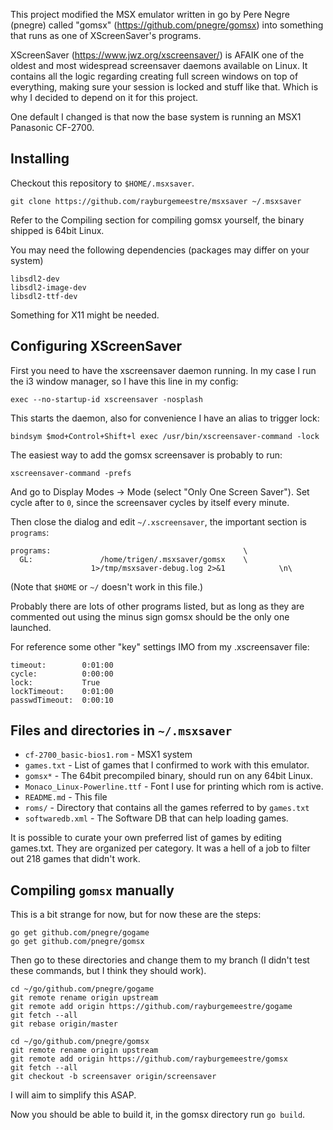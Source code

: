 This project modified the MSX emulator written in go by Pere Negre (pnegre) called "gomsx" (https://github.com/pnegre/gomsx) into something that runs as one of XScreenSaver's programs.

XScreenSaver (https://www.jwz.org/xscreensaver/) is AFAIK one of the oldest and most widespread screensaver daemons available on Linux. It contains all the logic regarding creating full screen windows on top of everything, making sure your session is locked and stuff like that. Which is why I decided to depend on it for this project.

One default I changed is that now the base system is running an MSX1 Panasonic CF-2700.

## Installing

Checkout this repository to `$HOME/.msxsaver`.

    git clone https://github.com/rayburgemeestre/msxsaver ~/.msxsaver

Refer to the Compiling section for compiling gomsx yourself, the binary shipped is 64bit Linux.

You may need the following dependencies (packages may differ on your system)

    libsdl2-dev
    libsdl2-image-dev
    libsdl2-ttf-dev

Something for X11 might be needed.

## Configuring XScreenSaver

First you need to have the xscreensaver daemon running. In my case I run the i3 window manager, so I have this line in my config:

    exec --no-startup-id xscreensaver -nosplash

This starts the daemon, also for convenience I have an alias to trigger lock:

    bindsym $mod+Control+Shift+l exec /usr/bin/xscreensaver-command -lock

The easiest way to add the gomsx screensaver is probably to run:

    xscreensaver-command -prefs

And go to Display Modes -> Mode (select "Only One Screen Saver"). Set cycle after to `0`, since the screensaver cycles by itself every minute.

Then close the dialog and edit `~/.xscreensaver`, the important section is `programs`:

    programs:                                           \
      GL:               /home/trigen/.msxsaver/gomsx    \
                      1>/tmp/msxsaver-debug.log 2>&1            \n\

(Note that `$HOME` or `~/` doesn't work in this file.)

Probably there are lots of other programs listed, but as long as they are commented out using the minus sign gomsx should be the only one launched.

For reference some other "key" settings IMO from my .xscreensaver file:

    timeout:        0:01:00
    cycle:          0:00:00
    lock:           True
    lockTimeout:    0:01:00
    passwdTimeout:  0:00:10

## Files and directories in `~/.msxsaver`

- `cf-2700_basic-bios1.rom` - MSX1 system
- `games.txt` - List of games that I confirmed to work with this emulator.
- `gomsx*` - The 64bit precompiled binary, should run on any 64bit Linux.
- `Monaco_Linux-Powerline.ttf` - Font I use for printing which rom is active.
- `README.md` - This file
- `roms/` - Directory that contains all the games referred to by `games.txt`
- `softwaredb.xml` - The Software DB that can help loading games.

It is possible to curate your own preferred list of games by editing games.txt.
They are organized per category.
It was a hell of a job to filter out 218 games that didn't work.

## Compiling `gomsx` manually

This is a bit strange for now, but for now these are the steps:

    go get github.com/pnegre/gogame
    go get github.com/pnegre/gomsx

Then go to these directories and change them to my branch (I didn't test these commands, but I think they should work).

    cd ~/go/github.com/pnegre/gogame
    git remote rename origin upstream
    git remote add origin https://github.com/rayburgemeestre/gogame
    git fetch --all
    git rebase origin/master

    cd ~/go/github.com/pnegre/gomsx
    git remote rename origin upstream
    git remote add origin https://github.com/rayburgemeestre/gomsx
    git fetch --all
    git checkout -b screensaver origin/screensaver

I will aim to simplify this ASAP.

Now you should be able to build it, in the gomsx directory run `go build`.

